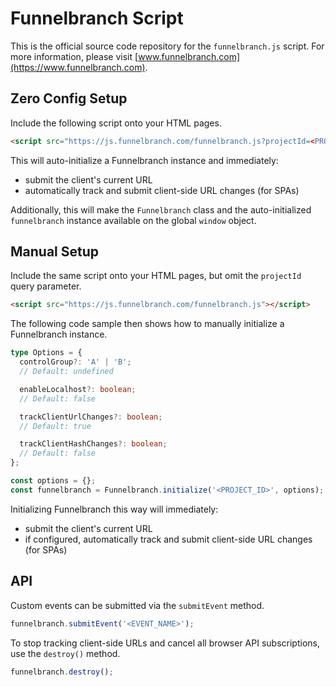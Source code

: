# Funnelbranch Script

This is the official source code repository for the `funnelbranch.js` script. For more information, please visit [www.funnelbranch.com](https://www.funnelbranch.com).

## Zero Config Setup

Include the following script onto your HTML pages.

```html
<script src="https://js.funnelbranch.com/funnelbranch.js?projectId=<PROJECT_ID>"></script>
```

This will auto-initialize a Funnelbranch instance and immediately:

- submit the client's current URL
- automatically track and submit client-side URL changes (for SPAs)

Additionally, this will make the `Funnelbranch` class and the auto-initialized `funnelbranch` instance available on the global `window` object.

## Manual Setup

Include the same script onto your HTML pages, but omit the `projectId` query parameter.

```html
<script src="https://js.funnelbranch.com/funnelbranch.js"></script>
```

The following code sample then shows how to manually initialize a Funnelbranch instance.

```ts
type Options = {
  controlGroup?: 'A' | 'B';
  // Default: undefined

  enableLocalhost?: boolean;
  // Default: false

  trackClientUrlChanges?: boolean;
  // Default: true

  trackClientHashChanges?: boolean;
  // Default: false
};

const options = {};
const funnelbranch = Funnelbranch.initialize('<PROJECT_ID>', options);
```

Initializing Funnelbranch this way will immediately:

- submit the client's current URL
- if configured, automatically track and submit client-side URL changes (for SPAs)

## API

Custom events can be submitted via the `submitEvent` method.

```ts
funnelbranch.submitEvent('<EVENT_NAME>');
```

To stop tracking client-side URLs and cancel all browser API subscriptions, use the `destroy()` method.

```ts
funnelbranch.destroy();
```
